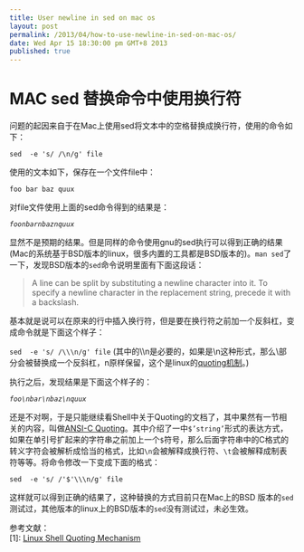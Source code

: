 ```yaml
---
title: User newline in sed on mac os
layout: post
permalink: /2013/04/how-to-use-newline-in-sed-on-mac-os/
date: Wed Apr 15 18:30:00 pm GMT+8 2013
published: true
---
```


# MAC sed 替换命令中使用换行符
问题的起因来自于在Mac上使用sed将文本中的空格替换成换行符，使用的命令如下：

`sed  -e 's/ /\n/g' file`

使用的文本如下，保存在一个文件file中：

`foo bar baz quux`

对file文件使用上面的sed命令得到的结果是：

*`foonbarnbaznquux`*

显然不是预期的结果。但是同样的命令使用gnu的sed执行可以得到正确的结果(Mac的系统基于BSD版本的linux，很多内置的工具都是BSD版本的)。`man sed`了一下，发现BSD版本的`sed`命令说明里面有下面这段话：

> A line can be split by substituting a newline character into it.  To specify a newline character in the replacement string, precede it with a backslash.

基本就是说可以在原来的行中插入换行符，但是要在换行符之前加一个反斜杠，变成命令就是下面这个样子：

`sed  -e 's/ /\\\n/g' file` (其中的\\\n是必要的，如果是\\n这种形式，那么\\部分会被替换成一个反斜杠，n原样保留，这个是linux的[quoting机制](https://www.gnu.org/software/bash/manual/bashref.html#Quoting)。)

执行之后，发现结果是下面这个样子的：

*`foo\nbar\nbaz\nquux`*

还是不对啊，于是只能继续看Shell中关于Quoting的文档了，其中果然有一节相关的内容，叫做[ANSI-C Quoting](https://www.gnu.org/software/bash/manual/bashref.html#ANSI_002dC-Quoting)。其中介绍了一中`$’string’`形式的表达方式，如果在单引号扩起来的字符串之前加上一个`$`符号，那么后面字符串中的C格式的转义字符会被解析成恰当的格式，比如`\n`会被解释成换行符、`\t`会被解释成制表符等等。将命令修改一下变成下面的格式：

`sed  -e 's/ /'$'\\\n/g' file`

这样就可以得到正确的结果了，这种替换的方式目前只在Mac上的BSD 版本的`sed`测试过，其他版本的linux上的BSD版本的`sed`没有测试过，未必生效。

参考文献：  
[1]: [Linux Shell Quoting Mechanism](https://www.gnu.org/software/bash/manual/bashref.html#Quoting)





